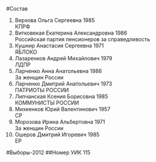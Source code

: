 #Состав
1. Верхова Ольга Сергеевна 1985   
    КПРФ
2. Витковекая Екатерина Александровна 1986   
    Российская партия пенсионеров за справедливость
3. Кушнир Анастасия Сергеевна 1971   
    ЯБЛОКО
4. Лазаренков Андрей Михайлович 1979   
    ЛДПР
5. Ларченко Анна Анатольевна 1986   
    За женщин России
6. Ларченко Дмитрий Анатольевич 1973   
    ПАТРИОТЫ РОССИИ
7. Липчанская Ксения Борисовна 1985   
    КОММУНИСТЫ РОССИИ
8. Михеенков Юрий Валентинович 1957   
    СР
9. Морозова Ирина Альбертовна 1971   
    За женщин России
10. Ошеров Дмитрий Игоревич 1985   
    ЕР

#Выборы-2012
##Номер УИК
115